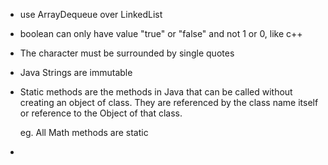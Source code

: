 - use ArrayDequeue over LinkedList
- boolean can only have value "true" or "false" and not 1 or 0, like c++
- The character must be surrounded by single quotes
- Java Strings are immutable
- Static methods are the methods in Java that can be called without creating an object of class. They are referenced by the class name itself or reference to the Object of that class.

	eg. All Math methods are static
- 